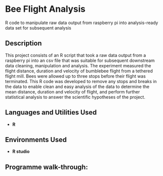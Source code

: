 # Bee Flight Analysis
R code to manipulate raw data output from raspberry pi into analysis-ready data set for subsequent analysis

<h2>Description</h2>
This project consists of an R script that took a raw data output from a raspberry pi into an csv file that was suitable for subsequent downstream data cleaning, manipulation and analysis. The experiment measured the flight distance, duration and velocity of bumblebee flight from a tethered flight mill. Bees were allowed up to three stops before their flight was terminated. This R code was developed to remove any stops and breaks in the data to enable clean and easy analysis of the data to determine the mean distance, duration and velocity of flight, and perform further statistical analysis to answer the scientific hypotheses of the project.
<br />


<h2>Languages and Utilities Used</h2>

- <b>R</b> 

<h2>Environments Used </h2>

- <b>R studio</b> 

<h2>Programme walk-through:</h2>
